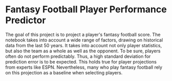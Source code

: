 # Fantasy Football Player Performance Predictor

The goal of this project is to project a player's fantasy football score. The notebook takes into account a wide range of factors, drawing on historical data from the last 50 years. It takes into account not only player statistics, but also the team as a whole as well as the opponent. To be sure, players often do not perform predictably. Thus, a high standard deviation for prediction error is to be expected. This holds true for player projections from experts like ESPN. Nevertheless, many who play fantasy football rely on this projection as a baseline when selecting players. 
